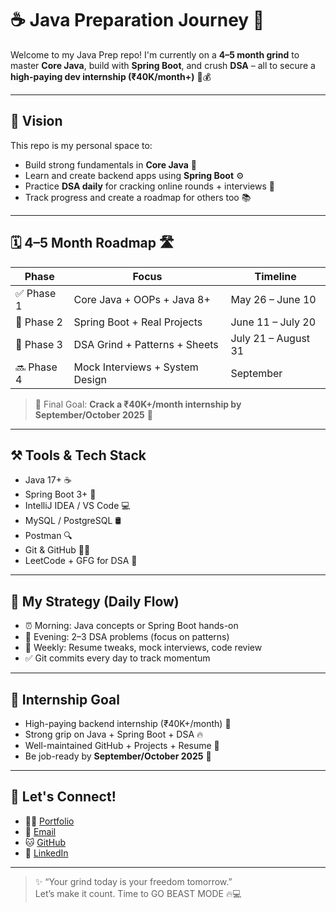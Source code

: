 # ☕ Java Preparation Journey 🚀

Welcome to my Java Prep repo! I'm currently on a **4–5 month grind** to master **Core Java**, build with **Spring Boot**, and crush **DSA** – all to secure a **high-paying dev internship (₹40K/month+)** 💼💰

---

## 🎯 Vision

This repo is my personal space to:
- Build strong fundamentals in **Core Java** 🧠
- Learn and create backend apps using **Spring Boot** ⚙️
- Practice **DSA daily** for cracking online rounds + interviews 🧩
- Track progress and create a roadmap for others too 📚

---

## 🗓️ 4–5 Month Roadmap 🛣️

| Phase        | Focus                          | Timeline            |
|--------------|--------------------------------|----------------------|
| ✅ Phase 1    | Core Java + OOPs + Java 8+     | May 26 – June 10     |
| 🔄 Phase 2    | Spring Boot + Real Projects    | June 11 – July 20    |
| 🔄 Phase 3    | DSA Grind + Patterns + Sheets  | July 21 – August 31  |
| 🔜 Phase 4    | Mock Interviews + System Design| September            |

> 🎯 Final Goal: **Crack a ₹40K+/month internship by September/October 2025** 🚀

---

## ⚒️ Tools & Tech Stack

- Java 17+ ☕
- Spring Boot 3+ 🌱
- IntelliJ IDEA / VS Code 💻
- MySQL / PostgreSQL 🛢️
- Postman 🔍
- Git & GitHub 👨‍💻
- LeetCode + GFG for DSA 🧠


---

## 🧠 My Strategy (Daily Flow)

- ⏰ Morning: Java concepts or Spring Boot hands-on
- 🌇 Evening: 2–3 DSA problems (focus on patterns)
- 📅 Weekly: Resume tweaks, mock interviews, code review
- ✅ Git commits every day to track momentum

---

## 💼 Internship Goal

- High-paying backend internship (₹40K+/month) 🤑
- Strong grip on Java + Spring Boot + DSA 🔥
- Well-maintained GitHub + Projects + Resume 🚀
- Be job-ready by **September/October 2025** 🧨

---

## 🔗 Let's Connect!

- 🧑‍💻 [Portfolio](https://gaurav-portfolio-rho.vercel.app/)
- 📩 [Email](mailto:sonigaurav2021@gmail.com)
- 🐱 [GitHub](https://github.com/Gaurav-Soni24)
- 💼 [LinkedIn](https://www.linkedin.com/in/gauravsoni24)

---

> ✨ “Your grind today is your freedom tomorrow.”  
> Let’s make it count. Time to GO BEAST MODE 🔥💻